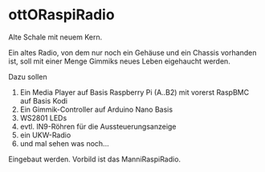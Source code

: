 # ottORaspiRadio
Alte Schale mit neuem Kern.

Ein altes Radio, von dem nur noch ein Gehäuse und ein Chassis vorhanden ist,
soll mit einer Menge Gimmiks neues Leben eigehaucht werden.

Dazu sollen

1. Ein Media Player auf Basis Raspberry Pi (A..B2) mit vorerst RaspBMC auf Basis Kodi
2. Ein Gimmik-Controller auf Arduino Nano Basis
3. WS2801 LEDs
4. evtl. IN9-Röhren für die Aussteuerungsanzeige
5. ein UKW-Radio
6. und mal sehen was noch...

Eingebaut werden.
Vorbild ist das ManniRaspiRadio.
